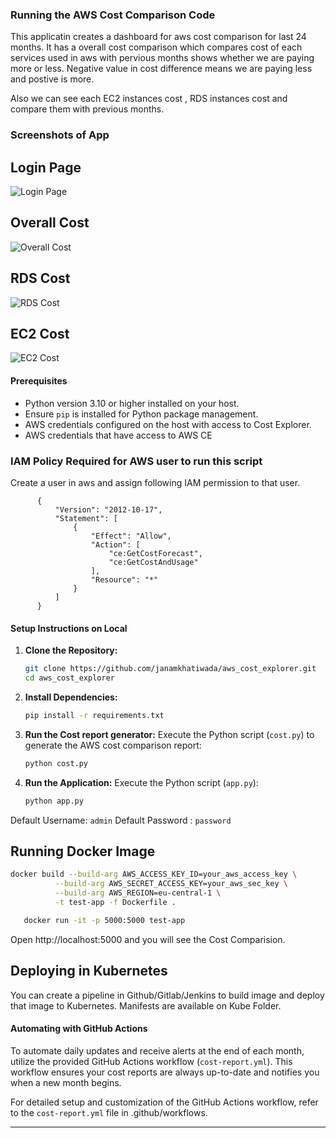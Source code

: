 ### Running the AWS Cost Comparison Code
This applicatin creates a dashboard for aws cost comparison for last 24 months. It has a overall cost comparison which compares cost of  each services used in aws with pervious months shows whether we are paying more or less. Negative value in cost difference means we are paying less and postive is more. 

Also we can see each EC2 instances cost , RDS instances cost and compare them with previous months.

### Screenshots of App

## Login Page

![Login Page](./SS/overall.png)

## Overall Cost

![Overall Cost](./SS/overall.png)

## RDS Cost

![RDS Cost](./SS/rds.png)

## EC2 Cost

![EC2 Cost](./SS/ec2.png)

#### Prerequisites

- Python version 3.10 or higher installed on your host.
- Ensure `pip` is installed for Python package management.
- AWS credentials configured on the host with access to Cost Explorer.
- AWS credentials that have access to AWS CE

### IAM Policy Required for AWS user to run this script

Create a user in aws and assign following IAM permission to that user.

          {
              "Version": "2012-10-17",
              "Statement": [
                  {
                      "Effect": "Allow",
                      "Action": [
                          "ce:GetCostForecast",
                          "ce:GetCostAndUsage"
                      ],
                      "Resource": "*"
                  }
              ]
          }
          
          
#### Setup Instructions on Local

1. **Clone the Repository:**
   ```bash
   git clone https://github.com/janamkhatiwada/aws_cost_explorer.git 
   cd aws_cost_explorer
   ```

2. **Install Dependencies:**
   ```bash
   pip install -r requirements.txt
   ```

3. **Run the Cost report generator:**
   Execute the Python script (`cost.py`) to generate the AWS cost comparison report:
   ```bash
   python cost.py
   ```

4. **Run the Application:**
   Execute the Python script (`app.py`):
   ```bash
   python app.py
   ```

Default Username: ```admin```
Default Password : ```password```

## Running Docker Image
   ```bash
   docker build --build-arg AWS_ACCESS_KEY_ID=your_aws_access_key \
             --build-arg AWS_SECRET_ACCESS_KEY=your_aws_sec_key \
             --build-arg AWS_REGION=eu-central-1 \
             -t test-app -f Dockerfile .

   ```

```bash
   docker run -it -p 5000:5000 test-app
```
Open http://localhost:5000 and you will see the Cost Comparision.

## Deploying in Kubernetes
You can create a pipeline in Github/Gitlab/Jenkins to build image and deploy that image to Kubernetes. Manifests are available on Kube Folder.

#### Automating with GitHub Actions

To automate daily updates and receive alerts at the end of each month, utilize the provided GitHub Actions workflow (`cost-report.yml`). This workflow ensures your cost reports are always up-to-date and notifies you when a new month begins.

For detailed setup and customization of the GitHub Actions workflow, refer to the `cost-report.yml` file in .github/workflows.

---
